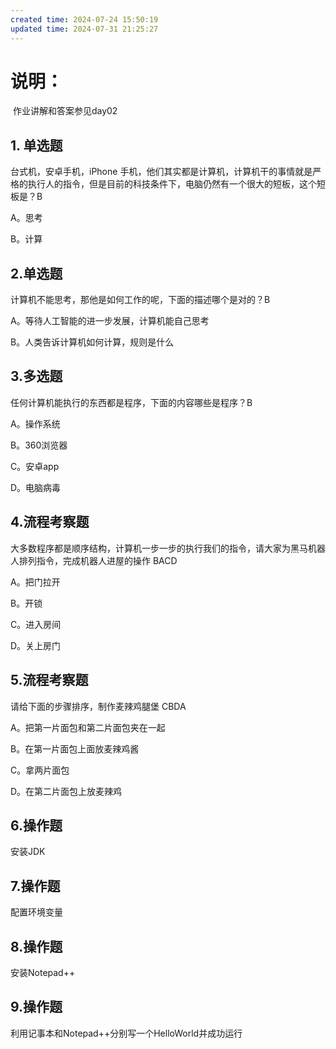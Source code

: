 ```yaml
---
created time: 2024-07-24 15:50:19
updated time: 2024-07-31 21:25:27
---
```

# 说明：

​	作业讲解和答案参见day02

## 1. 单选题

台式机，安卓手机，iPhone 手机，他们其实都是计算机，计算机干的事情就是严格的执行人的指令，但是目前的科技条件下，电脑仍然有一个很大的短板，这个短板是？B

A。思考

B。计算

 

 

## 2.单选题

计算机不能思考，那他是如何工作的呢，下面的描述哪个是对的？B

A。等待人工智能的进一步发展，计算机能自己思考

B。人类告诉计算机如何计算，规则是什么

 

## 3.多选题

任何计算机能执行的东西都是程序，下面的内容哪些是程序？B

A。操作系统

B。360浏览器

C。安卓app

D。电脑病毒

 

## 4.流程考察题

大多数程序都是顺序结构，计算机一步一步的执行我们的指令，请大家为黑马机器人排列指令，完成机器人进屋的操作 BACD

A。把门拉开

B。开锁

C。进入房间

D。关上房门

 

## 5.流程考察题

请给下面的步骤排序，制作麦辣鸡腿堡 CBDA

A。把第一片面包和第二片面包夹在一起

B。在第一片面包上面放麦辣鸡酱

C。拿两片面包

D。在第二片面包上放麦辣鸡

 

## 6.操作题

安装JDK

 

## 7.操作题

配置环境变量

 

## 8.操作题

安装Notepad++

 

## 9.操作题

利用记事本和Notepad++分别写一个HelloWorld并成功运行